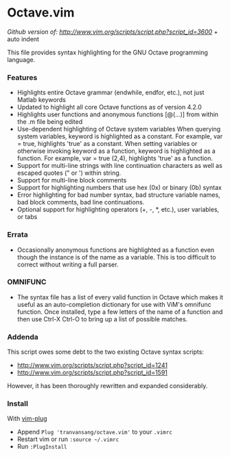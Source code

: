 # Octave.vim

*Github version of: http://www.vim.org/scripts/script.php?script_id=3600* + auto indent

This file provides syntax highlighting for the GNU Octave programming language.

### Features
* Highlights entire Octave grammar (endwhile, endfor, etc.), not just Matlab keywords
* Updated to highlight all core Octave functions as of version 4.2.0
* Highlights user functions and anonymous functions [@(...)] from within the .m file being edited
* Use-dependent highlighting of Octave system variables
   When querying system variables, keyword is highlighted as a constant.  For example, var = true, highlights 'true' as a constant.
   When setting variables or otherwise invoking keyword as a function, keyword is highlighted as a function.  For example, var = true (2,4), highlights 'true' as a function.
* Support for multi-line strings with line continuation characters as well as escaped quotes (\" or \') within string.
* Support for multi-line block comments
* Support for highlighting numbers that use hex (0x) or binary (0b) syntax
* Error highlighting for bad number syntax, bad structure variable names, bad block comments, bad line continuations.
* Optional support for highlighting operators (+, -, \*, etc.), user variables, or tabs

### Errata
* Occasionally anonymous functions are highlighted as a function even though the instance is of the name as a variable.  This is too difficult to correct without writing a full parser.

### OMNIFUNC
* The syntax file has a list of every valid function in Octave which makes it useful as an auto-completion dictionary for use with ViM's omnifunc function.  Once installed, type a few letters of the name of a function and then use Ctrl-X Ctrl-O to bring up a list of possible matches.

### Addenda

This script owes some debt to the two existing Octave syntax scripts:
- http://www.vim.org/scripts/script.php?script_id=1241
- http://www.vim.org/scripts/script.php?script_id=1591

However, it has been thoroughly rewritten and expanded considerably.

### Install
With [vim-plug](https://github.com/junegunn/vim-plug)
- Append `Plug 'tranvansang/octave.vim'` to your `.vimrc`
- Restart vim or run `:source ~/.vimrc`
- Run `:PlugInstall`
